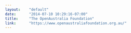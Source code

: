 ```yaml
---
layout:    "default"
date:      "2014-07-10 10:29:16-07:00"
title:     "The OpenAustralia Foundation"
link:      "https://www.openaustraliafoundation.org.au/"
---
```

